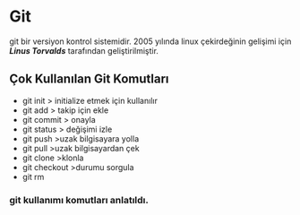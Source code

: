 # Git 
git bir versiyon kontrol sistemidir.
2005 yılında linux çekirdeğinin gelişimi için ***Linus Torvalds*** tarafından geliştirilmiştir.

## Çok Kullanılan Git Komutları 

* git init > initialize etmek için kullanılır
* git add > takip için ekle
* git commit > onayla
* git status  > değişimi izle 
* git push  >uzak bilgisayara yolla
* git pull  >uzak bilgisayardan çek
* git clone >klonla
* git checkout >durumu sorgula 
* git rm
### git kullanımı komutları anlatıldı.

